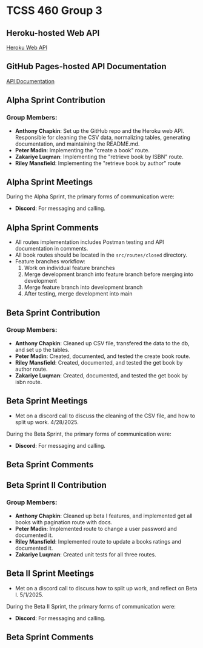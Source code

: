 # TCSS 460 Group 3

## Heroku-hosted Web API

[Heroku Web API](https://group3-tcss460-web-api-c867cd962f17.herokuapp.com/)

## GitHub Pages-hosted API Documentation

[API Documentation](https://anthonyvchapkin.github.io/group3-tcss460/)

## Alpha Sprint Contribution

### Group Members:

- **Anthony Chapkin**: Set up the GitHub repo and the Heroku web API. Responsible for cleaning the CSV data, normalizing tables, generating documentation, and maintaining the README.md.
- **Peter Madin**: Implementing the "create a book" route.
- **Zakariye Luqman**: Implementing the "retrieve book by ISBN" route.
- **Riley Mansfield**: Implementing the "retrieve book by author" route

## Alpha Sprint Meetings

During the Alpha Sprint, the primary forms of communication were:

- **Discord**: For messaging and calling.

## Alpha Sprint Comments

- All routes implementation includes Postman testing and API documentation in comments.
- All book routes should be located in the `src/routes/closed` directory.
- Feature branches workflow:
    1. Work on individual feature branches
    2. Merge development branch into feature branch before merging into development
    3. Merge feature branch into development branch
    4. After testing, merge development into main

## Beta Sprint Contribution

### Group Members:

- **Anthony Chapkin**: Cleaned up CSV file, transfered the data to the db, and set up the tables.
- **Peter Madin**: Created, documented, and tested the create book route.
- **Riley Mansfield**: Created, documented, and tested the get book by author route.
- **Zakariye Luqman**: Created, documented, and tested the get book by isbn route.

## Beta Sprint Meetings

- Met on a discord call to discuss the cleaning of the CSV file, and how to split up work. 4/28/2025.

During the Beta Sprint, the primary forms of communication were:

- **Discord**: For messaging and calling.

## Beta Sprint Comments

## Beta Sprint II Contribution

### Group Members:

- **Anthony Chapkin**: Cleaned up beta I features, and implemented get all books with pagination route with docs.
- **Peter Madin**: Implemented route to change a user password and documented it.
- **Riley Mansfield**: Implemented route to update a books ratings and documented it.
- **Zakariye Luqman**: Created unit tests for all three routes.

## Beta II Sprint Meetings

- Met on a discord call to discuss how to split up work, and reflect on Beta I. 5/1/2025.

During the Beta II Sprint, the primary forms of communication were:

- **Discord**: For messaging and calling.

## Beta Sprint Comments
